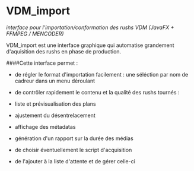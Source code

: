 # VDM_import
*interface pour l'importation/conformation des rushs VDM (JavaFX + FFMPEG / MENCODER)*

VDM_import est une interface graphique qui automatise grandement d'aquisition des rushs en phase de production.

####Cette interface permet :

- de régler le format d'importation facilement : une séléction par nom de cadreur dans un menu déroulant

- de contrôler rapidement le contenu et la qualité des rushs tournés :
 - liste et prévisualisation des plans
 - ajustement du désentrelacement
 - affichage des métadatas
 - génération d'un rapport sur la durée des médias
 
- de choisir éventuellement le script d'acquisition

- de l'ajouter à la liste d'attente et de gérer celle-ci 
